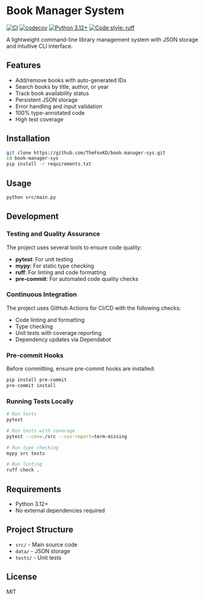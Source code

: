 # Book Manager System

[![CI](https://github.com/TheFoxKD/book-manager-sys/actions/workflows/ci.yml/badge.svg)](https://github.com/TheFoxKD/book-manager-sys/actions/workflows/ci.yml)
[![codecov](https://codecov.io/gh/TheFoxKD/book-manager-sys/branch/main/graph/badge.svg)](https://codecov.io/gh/TheFoxKD/book-manager-sys)
[![Python 3.12+](https://img.shields.io/badge/python-3.12+-blue.svg)](https://www.python.org/downloads/release/python-3120/)
[![Code style: ruff](https://img.shields.io/badge/code%20style-ruff-000000.svg)](https://github.com/astral-sh/ruff)

A lightweight command-line library management system with JSON storage and intuitive CLI interface.

## Features

- Add/remove books with auto-generated IDs
- Search books by title, author, or year
- Track book availability status
- Persistent JSON storage
- Error handling and input validation
- 100% type-annotated code
- High test coverage

## Installation

```bash
git clone https://github.com/TheFoxKD/book-manager-sys.git
cd book-manager-sys
pip install -r requirements.txt
```

## Usage

```bash
python src/main.py
```

## Development

### Testing and Quality Assurance

The project uses several tools to ensure code quality:

- **pytest**: For unit testing
- **mypy**: For static type checking
- **ruff**: For linting and code formatting
- **pre-commit**: For automated code quality checks

### Continuous Integration

The project uses GitHub Actions for CI/CD with the following checks:

- Code linting and formatting
- Type checking
- Unit tests with coverage reporting
- Dependency updates via Dependabot

### Pre-commit Hooks

Before committing, ensure pre-commit hooks are installed:

```bash
pip install pre-commit
pre-commit install
```

### Running Tests Locally

```bash
# Run tests
pytest

# Run tests with coverage
pytest --cov=./src --cov-report=term-missing

# Run type checking
mypy src tests

# Run linting
ruff check .
```

## Requirements

- Python 3.12+
- No external dependencies required

## Project Structure

- `src/` - Main source code
- `data/` - JSON storage
- `tests/` - Unit tests

## License

MIT
